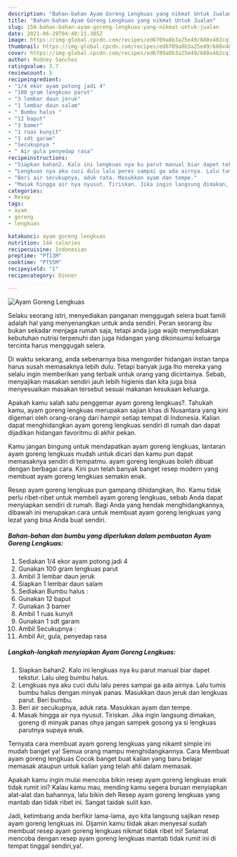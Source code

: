 ```yaml
---
description: "Bahan-bahan Ayam Goreng Lengkuas yang nikmat Untuk Jualan"
title: "Bahan-bahan Ayam Goreng Lengkuas yang nikmat Untuk Jualan"
slug: 158-bahan-bahan-ayam-goreng-lengkuas-yang-nikmat-untuk-jualan
date: 2021-06-29T04:40:21.385Z
image: https://img-global.cpcdn.com/recipes/ed6709a8b3a25e49/680x482cq70/ayam-goreng-lengkuas-foto-resep-utama.jpg
thumbnail: https://img-global.cpcdn.com/recipes/ed6709a8b3a25e49/680x482cq70/ayam-goreng-lengkuas-foto-resep-utama.jpg
cover: https://img-global.cpcdn.com/recipes/ed6709a8b3a25e49/680x482cq70/ayam-goreng-lengkuas-foto-resep-utama.jpg
author: Rodney Sanchez
ratingvalue: 3.7
reviewcount: 5
recipeingredient:
- "1/4 ekor ayam potong jadi 4"
- "100 gram lengkuas parut"
- "3 lembar daun jeruk"
- "1 lembar daun salam"
- " Bumbu halus "
- "12 baput"
- "3 bamer"
- "1 ruas kunyit"
- "1 sdt garam"
- "Secukupnya "
- " Air gula penyedap rasa"
recipeinstructions:
- "Siapkan bahan2. Kalo ini lengkuas nya ku parut manual biar dapet tekstur. Lalu uleg bumbu halus."
- "Lengkuas nya aku cuci dulu lalu peres sampai ga ada airnya. Lalu tumis bumbu halus dengan minyak panas. Masukkan daun jeruk dan lengkuas parut. Beri bumbu."
- "Beri air secukupnya, aduk rata. Masukkan ayam dan tempe."
- "Masak hingga air nya nyusut. Tiriskan. Jika ingin langsung dimakan, goreng di minyak panas ohya jangan sampek gosong ya si lengkuas parutnya supaya enak."
categories:
- Resep
tags:
- ayam
- goreng
- lengkuas

katakunci: ayam goreng lengkuas 
nutrition: 144 calories
recipecuisine: Indonesian
preptime: "PT13M"
cooktime: "PT55M"
recipeyield: "1"
recipecategory: Dinner

---
```



![Ayam Goreng Lengkuas](https://img-global.cpcdn.com/recipes/ed6709a8b3a25e49/680x482cq70/ayam-goreng-lengkuas-foto-resep-utama.jpg)

Selaku seorang istri, menyediakan panganan menggugah selera buat famili adalah hal yang menyenangkan untuk anda sendiri. Peran seorang ibu bukan sekadar menjaga rumah saja, tetapi anda juga wajib menyediakan kebutuhan nutrisi terpenuhi dan juga hidangan yang dikonsumsi keluarga tercinta harus menggugah selera.

Di waktu  sekarang, anda sebenarnya bisa mengorder hidangan instan tanpa harus susah memasaknya lebih dulu. Tetapi banyak juga lho mereka yang selalu ingin memberikan yang terbaik untuk orang yang dicintainya. Sebab, menyajikan masakan sendiri jauh lebih higienis dan kita juga bisa menyesuaikan masakan tersebut sesuai makanan kesukaan keluarga. 



Apakah kamu salah satu penggemar ayam goreng lengkuas?. Tahukah kamu, ayam goreng lengkuas merupakan sajian khas di Nusantara yang kini digemari oleh orang-orang dari hampir setiap tempat di Indonesia. Kalian dapat menghidangkan ayam goreng lengkuas sendiri di rumah dan dapat dijadikan hidangan favoritmu di akhir pekan.

Kamu jangan bingung untuk mendapatkan ayam goreng lengkuas, lantaran ayam goreng lengkuas mudah untuk dicari dan kamu pun dapat memasaknya sendiri di tempatmu. ayam goreng lengkuas boleh dibuat dengan berbagai cara. Kini pun telah banyak banget resep modern yang membuat ayam goreng lengkuas semakin enak.

Resep ayam goreng lengkuas pun gampang dihidangkan, lho. Kamu tidak perlu ribet-ribet untuk membeli ayam goreng lengkuas, sebab Anda dapat menyiapkan sendiri di rumah. Bagi Anda yang hendak menghidangkannya, dibawah ini merupakan cara untuk membuat ayam goreng lengkuas yang lezat yang bisa Anda buat sendiri.

<!--inarticleads1-->

##### Bahan-bahan dan bumbu yang diperlukan dalam pembuatan Ayam Goreng Lengkuas:

1. Sediakan 1/4 ekor ayam potong jadi 4
1. Gunakan 100 gram lengkuas parut
1. Ambil 3 lembar daun jeruk
1. Siapkan 1 lembar daun salam
1. Sediakan  Bumbu halus :
1. Gunakan 12 baput
1. Gunakan 3 bamer
1. Ambil 1 ruas kunyit
1. Gunakan 1 sdt garam
1. Ambil Secukupnya :
1. Ambil  Air, gula, penyedap rasa




<!--inarticleads2-->

##### Langkah-langkah menyiapkan Ayam Goreng Lengkuas:

1. Siapkan bahan2. Kalo ini lengkuas nya ku parut manual biar dapet tekstur. Lalu uleg bumbu halus.
1. Lengkuas nya aku cuci dulu lalu peres sampai ga ada airnya. Lalu tumis bumbu halus dengan minyak panas. Masukkan daun jeruk dan lengkuas parut. Beri bumbu.
1. Beri air secukupnya, aduk rata. Masukkan ayam dan tempe.
1. Masak hingga air nya nyusut. Tiriskan. Jika ingin langsung dimakan, goreng di minyak panas ohya jangan sampek gosong ya si lengkuas parutnya supaya enak.




Ternyata cara membuat ayam goreng lengkuas yang nikamt simple ini mudah banget ya! Semua orang mampu menghidangkannya. Cara Membuat ayam goreng lengkuas Cocok banget buat kalian yang baru belajar memasak ataupun untuk kalian yang telah ahli dalam memasak.

Apakah kamu ingin mulai mencoba bikin resep ayam goreng lengkuas enak tidak rumit ini? Kalau kamu mau, mending kamu segera buruan menyiapkan alat-alat dan bahannya, lalu bikin deh Resep ayam goreng lengkuas yang mantab dan tidak ribet ini. Sangat taidak sulit kan. 

Jadi, ketimbang anda berfikir lama-lama, ayo kita langsung sajikan resep ayam goreng lengkuas ini. Dijamin kamu tiidak akan menyesal sudah membuat resep ayam goreng lengkuas nikmat tidak ribet ini! Selamat mencoba dengan resep ayam goreng lengkuas mantab tidak rumit ini di tempat tinggal sendiri,ya!.

